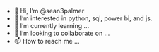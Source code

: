 - 👋 Hi, I’m @sean3palmer
- 👀 I’m interested in python, sql, power bi, and js.
- 🌱 I’m currently learning ...
- 💞️ I’m looking to collaborate on ...
- 📫 How to reach me ...

<!---
sean3palmer/sean3palmer is a ✨ special ✨ repository because its `README.md` (this file) appears on your GitHub profile.
You can click the Preview link to take a look at your changes.
--->
